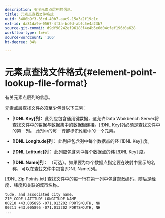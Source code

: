 ```yaml
---
description: 有关元素点层列的信息。
title: 元素点查找文件格式
uuid: 3480b9f3-35cd-40b7-aac9-15a3e2f19c1c
exl-id: da81da9e-0567-4f3a-bc0d-ab6c5e4a23b7
source-git-commit: d9df90242ef96188f4e4b5e6d04cfef196b0a628
workflow-type: tm+mt
source-wordcount: '166'
ht-degree: 34%

---
```


# 元素点查找文件格式{#element-point-lookup-file-format}

有关元素点层列的信息。

元素点层查找文件必须至少包含以下三列：

* **[!DNL Key]列：** 此列应包含通用键数据，这允许Data Workbench Server将查找文件中的数据与数据集中的数据相连接。[!DNL Key]列必须是查找文件中的第一列。 此列中的每一行都标识维度中的一个元素。

* **[!DNL Longitude]列：** 此列应包含列中每个数据点的经 [!DNL Key] 度。

* **[!DNL Latitude]列：** 此列应包含列中每个数据点的纬 [!DNL Key] 度。

* **[!DNL Name]列：** （可选）。如果要为每个数据点指定要在映射中显示的名称，可以在查找文件中包含[!DNL Name]列。

[!DNL Zip Points.txt] 查找文件中的每一行在第一列中包含邮政编码，随后是经度、纬度和关联的城市名称。

```
tude, and associated city name.
ZIP_CODE LATITUDE LONGITUDE NAME
00210 +43.005895 -071.013202 PORTSMOUTH, NH
00211 +43.005895 -071.013202 PORTSMOUTH, NH
...
```
